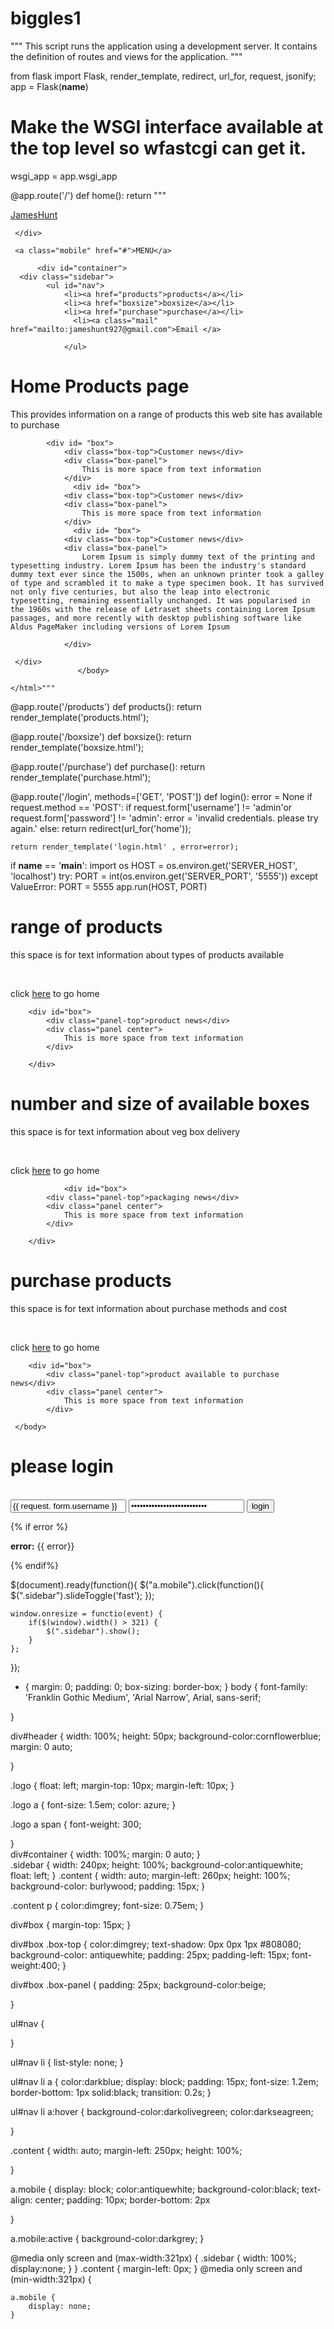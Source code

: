 # biggles1
"""
This script runs the application using a development server.
It contains the definition of routes and views for the application.
"""

from flask import Flask, render_template, redirect, url_for, request, jsonify;
app = Flask(__name__)

# Make the WSGI interface available at the top level so wfastcgi can get it.
wsgi_app = app.wsgi_app


@app.route('/')
def home():
        return """<html>
    <head>
<title>home</title>
<meta name="viewport" content="width=device-width, initial-scale=1.0">
    <link href="static/global.css" rel="stylesheet" media="screen">
    <script src="{{url_for('static1', filename= 'jquery-2.2.3.min.js')}}" ></script>
    <script src="{{url_for('static1', filename= 'general.js')}}"></script>
</head>

<body>
     <div id="header">
          <div class="logo"><a href="#">James<span>Hunt</span><a></div>

          
     </div>
     
     <a class="mobile" href="#">MENU</a>
      
          <div id="container">
      <div class="sidebar">
      		<ul id="nav">
      			<li><a href="products">products</a></li>
      			<li><a href="boxsize">boxsize</a></li>
      			<li><a href="purchase">purchase</a></li>
                  <li><a class="mail" href="mailto:jameshunt927@gmail.com">Email </a>

      			</ul>

</div>
      <div class="content">
      		<h1>Home Products page</h1>
      		<p> This provides information on a range of products this web site has available to purchase </p>

      		<div id= "box">
              	<div class="box-top">Customer news</div>
      			<div class="box-panel">
      				This is more space from text information	
      			</div>
                  <div id= "box">
              	<div class="box-top">Customer news</div>
      			<div class="box-panel">
      				This is more space from text information	
      			</div>
                  <div id= "box">
              	<div class="box-top">Customer news</div>
      			<div class="box-panel">
      				Lorem Ipsum is simply dummy text of the printing and typesetting industry. Lorem Ipsum has been the industry's standard dummy text ever since the 1500s, when an unknown printer took a galley of type and scrambled it to make a type specimen book. It has survived not only five centuries, but also the leap into electronic typesetting, remaining essentially unchanged. It was popularised in the 1960s with the release of Letraset sheets containing Lorem Ipsum passages, and more recently with desktop publishing software like Aldus PageMaker including versions of Lorem Ipsum
                      	
      			</div>

     </div> 
                   </body>
            
    </html>"""

@app.route('/products')
def products():
    return render_template('products.html');

@app.route('/boxsize')
def boxsize():
    return render_template('boxsize.html');

@app.route('/purchase')
def purchase():
    return render_template('purchase.html'); 

@app.route('/login', methods=['GET', 'POST'])
def login():
    error = None
    if request.method == 'POST':
        if request.form['username'] != 'admin'or request.form['password'] != 'admin':
            error = 'invalid credentials. please try again.'
        else:
            return redirect(url_for('home'));
   
    return render_template('login.html' , error=error);




if __name__ == '__main__':
    import os
    HOST = os.environ.get('SERVER_HOST', 'localhost')
    try:
        PORT = int(os.environ.get('SERVER_PORT', '5555'))
    except ValueError:
        PORT = 5555
    app.run(HOST, PORT)


<!DOCTYPE html>

<html lang="en" xmlns="http://www.w3.org/1999/xhtml">
<head>
    <meta charset="utf-8" />
    <title>products</title>
    <meta name="viewport" content="width=device-width, initial-scale=1.0">
    <link href="static/global.css" rel="stylesheet" media="screen">
</head>
<body>
    <div class="content">
        <h1>range of products</h1>
        <p> this space is for text information about types of products available </p>
        <br>
        <p>click <a href="/">here</a> to go home</p>
        
        <div id="box">
            <div class="panel-top">product news</div>
            <div class="panel center">
                This is more space from text information
            </div>

        </div>
</body>
</html>


<!DOCTYPE html>

<html lang="en" xmlns="http://www.w3.org/1999/xhtml">
<head>
    <meta charset="utf-8" />
    <title>boxsize</title>
    <meta name="viewport" content="width=device-width, initial-scale=1.0">
    <link href="static/global.css" rel="stylesheet" media="screen">
</head>
<body>
    <div class="content">
        <h1>number and size of available boxes</h1>
        <p> this space is for text information about veg box delivery </p>
        <br>
        <p>click <a href="/">here</a> to go home</p>

                <div id="box">
            <div class="panel-top">packaging news</div>
            <div class="panel center">
                This is more space from text information
            </div>

        </div>
</body>
</html>


<!DOCTYPE html>

<html lang="en" xmlns="http://www.w3.org/1999/xhtml">
<head>
    <meta charset="utf-8" />
    <title>purchase</title>
    <meta name="viewport" content="width=device-width, initial-scale=1.0">
    <link href="static/global.css" rel="stylesheet" media="screen">
</head>
<body>
    <div class="content">
        <h1>purchase products</h1>
        <p> this space is for text information about purchase methods and cost </p>
        <br>
        <p>click <a href="/">here</a> to go home</p>
        </div>

        <div id="box">
            <div class="panel-top">product available to purchase news</div>
            <div class="panel center">
                This is more space from text information
            </div>

     </body>
</html>


<!DOCTYPE html>

<html lang="en" xmlns="http://www.w3.org/1999/xhtml">
<head>
    <meta charset="utf-8" />
    <title>login</title>
    <meta name="viewport" content="width=device-width, initial-scale=1.0">
    <link href="static/global.css" rel="stylesheet" media="screen">
</head>
<body>
    <div class="container">
        <h1>please login</h1>
        <br>
        <form action="" method="post">
            <input type="text" placeholder="username" name="username" value="{{ request. form.username }}">
            <input type="password" placeholder="password" name="password" value="{{request.form.password }}">
           <input class="btn btn-default" type="submit" value="login">
         </form>
        {% if error %}
        <p class="error"><strong>error:</strong> {{ error}}</p>
        {% endif%}
        </div>

</body>
</html>


$(document).ready(function(){
    $("a.mobile").click(function(){
        $(".sidebar").slideToggle('fast');
    });

    window.onresize = functio(event) {
        if($(window).width() > 321) {
            $(".sidebar").show();
        }
    };
});



* {
    margin: 0;
    padding: 0;
    box-sizing: border-box;
}
body {
    font-family: 'Franklin Gothic Medium', 'Arial Narrow', Arial, sans-serif;

}

div#header {
    width: 100%;
    height: 50px;
    background-color:cornflowerblue;
            margin: 0 auto;

 }

.logo {
    float: left;
    margin-top: 10px;
    margin-left: 10px;
}

.logo a {
    font-size: 1.5em;
    color: azure;
}
    
.logo a span {
    font-weight: 300;


}    
div#container {
    width: 100%;
    margin: 0 auto;
}    
.sidebar {
    width: 240px;
    height: 100%;
    background-color:antiquewhite;
    float: left;
}
.content {
    width: auto;
    margin-left: 260px;
    height: 100%;
    background-color: burlywood;
    padding: 15px;
}

.content p {
    color:dimgrey;
    font-size: 0.75em;
}

div#box {
    margin-top: 15px;
}

div#box .box-top {
    color:dimgrey;
    text-shadow: 0px 0px 1px #808080;
    background-color: antiquewhite;
    padding: 25px;
    padding-left: 15px;
    font-weight:400; 
}

div#box .box-panel {
    padding: 25px;
    background-color:beige;



}

ul#nav {

} 

ul#nav li {
    list-style: none;
}

ul#nav li a {
    color:darkblue;
    display: block;
    padding: 15px;
    font-size: 1.2em;
    border-bottom: 1px solid:black;
    transition: 0.2s;
}

ul#nav li a:hover {
    background-color:darkolivegreen;
    color:darkseagreen;
    
} 

.content {
    width: auto;
    margin-left: 250px;
    height: 100%;

}

a.mobile {
    display: block;
    color:antiquewhite;
    background-color:black;
    text-align: center;
    padding: 10px;
    border-bottom: 2px 

}

a.mobile:active {
    background-color:darkgrey;
} 

@media only screen and (max-width:321px) {
    .sidebar {
        width: 100%;
        display:none;
    }
}
    .content {
    margin-left: 0px;
}
@media only screen and (min-width:321px) {
    
    a.mobile {
        display: none;
    }   

